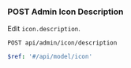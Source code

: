### POST Admin Icon Description

Edit `icon.description`.

```text
POST api/admin/icon/description
```

```yaml
$ref: '#/api/model/icon'
```